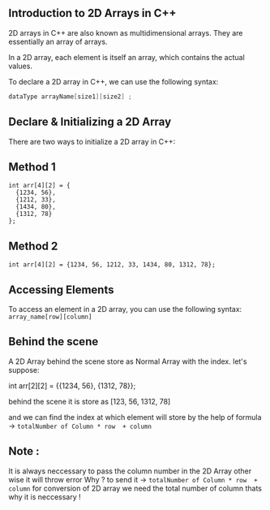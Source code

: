 ## Introduction to 2D Arrays in C++

2D arrays in C++ are also known as multidimensional arrays. They are essentially an array of arrays.

In a 2D array, each element is itself an array, which contains the actual values.

To declare a 2D array in C++, we can use the following syntax:

```cpp
dataType arrayName[size1][size2] ;
```

## Declare  & Initializing a 2D Array

There are two ways to initialize a 2D array in C++:

## Method 1

```
int arr[4][2] = {
  {1234, 56},
  {1212, 33},
  {1434, 80},
  {1312, 78}
};
```

## Method 2

```
int arr[4][2] = {1234, 56, 1212, 33, 1434, 80, 1312, 78};
```

## Accessing Elements

To access an element in a 2D array, you can use the following syntax:
`array_name[row][column]`



## Behind the scene

A 2D Array behind the scene store as Normal Array with the index. let's suppose:

int arr[2][2] = {{1234, 56}, {1312, 78}};

behind the scene it is store as [123, 56, 1312, 78]

and we can find the index at which element will store by the help of formula ->
`totalNumber of Column * row  + column`

## Note : 
It is always neccessary to pass the column number in the 2D Array other wise it will throw error Why ? to send it  -> `totalNumber of Column * row  + column`  for conversion of 2D array we need the total number of column thats why it is neccessary !
